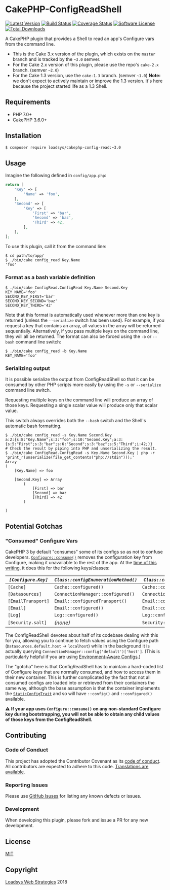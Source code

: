 # CakePHP-ConfigReadShell

[![Latest Version](https://img.shields.io/github/release/loadsys/CakePHP-ConfigReadShell.svg?style=flat-square)](https://github.com/loadsys/CakePHP-ConfigReadShell/releases)
[![Build Status](https://img.shields.io/travis/loadsys/CakePHP-ConfigReadShell/master.svg?style=flat-square)](https://travis-ci.org/loadsys/CakePHP-ConfigReadShell)
[![Coverage Status](https://img.shields.io/coveralls/loadsys/CakePHP-ConfigReadShell/master.svg?style=flat-square)](https://coveralls.io/r/loadsys/CakePHP-ConfigReadShell)
[![Software License](https://img.shields.io/badge/license-MIT-brightgreen.svg?style=flat-square)](LICENSE.md)
[![Total Downloads](https://img.shields.io/packagist/dt/loadsys/cakephp-config-read.svg?style=flat-square)](https://packagist.org/packages/loadsys/cakephp-config-read)

A CakePHP plugin that provides a Shell to read an app's Configure vars from the command line.

* This is the Cake 3.x version of the plugin, which exists on the `master` branch and is tracked by the `~3.0` semver.
* For the Cake 2.x version of this plugin, please use the repo's `cake-2.x` branch. (semver `~2.0`)
* For the Cake 1.3 version, use the `cake-1.3` branch. (semver `~1.0`) **Note:** we don't expect to actively maintain or improve the 1.3 version. It's here because the project started life as a 1.3 Shell.


## Requirements

* PHP 7.0+
* CakePHP 3.6.0+


## Installation

```bash
$ composer require loadsys/cakephp-config-read:~3.0
```


## Usage

Imagine the following defined in `config/app.php`:

```php
return [
	'Key' => [
		'Name' => 'foo',
	],
	'Second' => [
		'Key' => [
			'First' => 'bar',
			'Second' => 'baz',
			'Third' => 42,
		],
	],
];
```


To use this plugin, call it from the command line:

```shell
$ cd path/to/app/
$ ./bin/cake config_read Key.Name
'foo'
```

### Format as a bash variable definition

```shell
$ ./bin/cake ConfigRead.ConfigRead Key.Name Second.Key
KEY_NAME='foo'
SECOND_KEY_FIRST='bar'
SECOND_KEY_SECOND='baz'
SECOND_KEY_THIRD='42'
```

Note that this format is automatically used whenever more than one key is returned (unless the `--serialize` switch has been used). For example, if you request a key that contains an array, all values in the array will be returned sequentially. Alternatively, if you pass multiple keys on the command line, they will all be returned. The format can also be forced using the `-b` or `--bash` command line switch:

```shell
$ ./bin/cake config_read -b Key.Name
KEY_NAME='foo'
```

### Serializing output

It is possible serialize the output from ConfigReadShell so that it can be consumed by other PHP scripts more easily by using the `-s` or `--serialize` command line switch.

Requesting multiple keys on the command line will produce an array of those keys. Requesting a single scalar value will produce only that scalar value.

This switch always overrides both the `--bash` switch and the Shell's automatic bash formatting.

```shell
$ ./bin/cake config_read -s Key.Name Second.Key
a:2:{s:8:"Key.Name";s:3:"foo";s:10:"Second.Key";a:3:{s:5:"First";s:3:"bar";s:6:"Second";s:3:"baz";s:5:"Third";i:42;}}
# Check the result by piping into PHP and unserializing the result.
$ ./bin/cake ConfigRead.ConfigRead -s Key.Name Second.Key | php -r 'print_r(unserialize(file_get_contents("php://stdin")));'
Array
(
    [Key.Name] => foo

    [Second.Key] => Array
		(
			[First] => bar
			[Second] => baz
			[Third] => 42
		)

)
```


## Potential Gotchas

### "Consumed" Configure Vars

CakePHP 3 by default "consumes" some of its configs so as not to confuse developers. [`Configure::consume()`](http://book.cakephp.org/3.0/en/development/configuration.html#Cake\Core\Configure::consume) removes the configuration key from Configure, making it unavailable to the rest of the app. At the [time of this writing](https://github.com/cakephp/app/blob/a0f2c4/config/bootstrap.php#L136,L141), it does this for the following keys/classes:

| _`[Configure.Key]`_  | _`Class::configEnumerationMethod()`_  | _`Class::configFetchMethod()`_  |
|----------------------|---------------------------------------|---------------------------------|
| `[Cache]`            | `Cache::configured()`                 | `Cache::config()`               |
| `[Datasources]`      | `ConnectionManager::configured()`     | `ConnectionManager::config()`   |
| `[EmailTransport]`   | `Email::configuredTransport()`        | `Email::configTransport()`      |
| `[Email]`            | `Email::configured()`                 | `Email::config()`               |
| `[Log]`              | `Log::configured()`                   | `Log::config()`                 |
| `[Security.salt]`    | _(none)_                              | `Security::salt()`              |


The ConfigReadShell devotes about half of its codebase dealing with this for you, allowing you to continue to fetch values using the Configure path (`Datasources.default.host` -> `localhost`) while in the background it is actually querying `ConnectionManager::config('default')['host']`. (This is particularly helpful if you are using [Environment-Aware Configs](https://github.com/beporter/CakePHP-EnvAwareness/tree/master/slides).)

The "gotcha" here is that ConfigReadShell has to maintain a hard-coded list of Configure keys that are normally consumed, and how to access them in their new container. This is further complicated by the fact that not all consumed configs are loaded into or retrieved from their containers the same way, although the base assumption is that the container implements the [`StaticConfigTrait`](http://api.cakephp.org/3.0/class-Cake.Core.StaticConfigTrait.html) and so will have `::config()` and `::configured()` available.

:warning: **If your app uses `Configure::consume()` on any non-standard Configure key during bootstrapping, you will not be able to obtain any child values of those keys from the ConfigReadShell.**


## Contributing

### Code of Conduct

This project has adopted the Contributor Covenant as its [code of conduct](CODE_OF_CONDUCT.md). All contributors are expected to adhere to this code. [Translations are available](http://contributor-covenant.org/).

### Reporting Issues

Please use [GitHub Isuses](https://github.com/loadsys/CakePHP-ConfigReadShell/issues) for listing any known defects or issues.

### Development

When developing this plugin, please fork and issue a PR for any new development.

## License

[MIT](https://github.com/loadsys/CakePHP-ConfigReadShell/blob/master/LICENSE.md)


## Copyright

[Loadsys Web Strategies](http://www.loadsys.com) 2018
